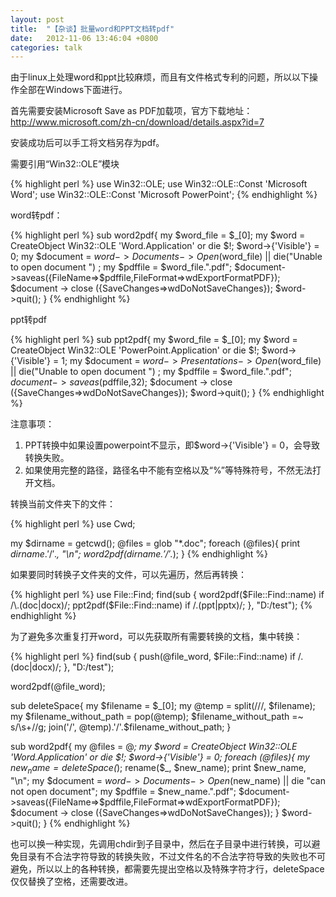 ```yaml
---
layout: post
title:  "【杂谈】批量word和PPT文档转pdf"
date:   2012-11-06 13:46:04 +0800
categories: talk
---
```


由于linux上处理word和ppt比较麻烦，而且有文件格式专利的问题，所以以下操作全部在Windows下面进行。

首先需要安装Microsoft Save as PDF加载项，官方下载地址：http://www.microsoft.com/zh-cn/download/details.aspx?id=7

安装成功后可以手工将文档另存为pdf。

需要引用“Win32::OLE”模块

{% highlight perl %}
use Win32::OLE;
use Win32::OLE::Const 'Microsoft Word';
use Win32::OLE::Const 'Microsoft PowerPoint';
{% endhighlight %}  

word转pdf：

{% highlight perl %}
sub word2pdf{
    my $word_file = $_[0];
    my $word = CreateObject Win32::OLE 'Word.Application' or die $!;
    $word->{'Visible'} = 0;
    my $document = $word->Documents->Open($word_file) || die("Unable to open document ") ; 
    my $pdffile = $word_file.".pdf";
    $document->saveas({FileName=>$pdffile,FileFormat=>wdExportFormatPDF});
    $document -> close ({SaveChanges=>wdDoNotSaveChanges});
    $word->quit();
}
{% endhighlight %}  

ppt转pdf

{% highlight perl %}
sub ppt2pdf{
    my $word_file = $_[0];
    my $word = CreateObject Win32::OLE 'PowerPoint.Application' or die $!;
    $word->{'Visible'} = 1;
    my $document = $word->Presentations->Open($word_file) || die("Unable to open document ") ; 
    my $pdffile = $word_file.".pdf";
    $document->saveas($pdffile,32);
    $document -> close ({SaveChanges=>wdDoNotSaveChanges});
    $word->quit();
}
{% endhighlight %}  

注意事项：

1. PPT转换中如果设置powerpoint不显示，即$word->{'Visible'} = 0，会导致转换失败。
2. 如果使用完整的路径，路径名中不能有空格以及“%”等特殊符号，不然无法打开文档。

转换当前文件夹下的文件：

{% highlight perl %}
use Cwd;

my $dirname = getcwd();
@files = glob "*.doc";
foreach (@files){
    print $dirname.'/'.$_, "\n";
    word2pdf($dirname.'/'.$_);
}
{% endhighlight %}  

如果要同时转换子文件夹的文件，可以先遍历，然后再转换：

{% highlight perl %}
use File::Find;
find(sub {
    word2pdf($File::Find::name) if /\.(doc|docx)/;
    ppt2pdf($File::Find::name) if /\.(ppt|pptx)/;
}, "D:/test");
{% endhighlight %}  

为了避免多次重复打开word，可以先获取所有需要转换的文档，集中转换：

{% highlight perl %}
find(sub {
    push(@file_word, $File::Find::name) if /\.(doc|docx)/;
}, "D:/test");

word2pdf(@file_word);

sub deleteSpace{
    my $filename = $_[0];
    my @temp = split(/\//, $filename);
    my $filename_without_path = pop(@temp);
    $filename_without_path =~ s/\s+//g;
    join('/', @temp).'/'.$filename_without_path;
}

sub word2pdf{
    my @files = @_;
    my $word = CreateObject Win32::OLE 'Word.Application' or die $!;
    $word->{'Visible'} = 0;
    foreach (@files){
        my $new_name = deleteSpace($_);
        rename($_, $new_name);
        print $new_name, "\n";
        my $document = $word->Documents->Open($new_name) || die "can not open document";
        my $pdffile = $new_name.".pdf";
        $document->saveas({FileName=>$pdffile,FileFormat=>wdExportFormatPDF});
        $document -> close ({SaveChanges=>wdDoNotSaveChanges});
    }
    $word->quit();
}
{% endhighlight %}  


也可以换一种实现，先调用chdir到子目录中，然后在子目录中进行转换，可以避免目录有不合法字符导致的转换失败，不过文件名的不合法字符导致的失败也不可避免，所以以上的各种转换，都需要先提出空格以及特殊字符才行，deleteSpace仅仅替换了空格，还需要改进。

 